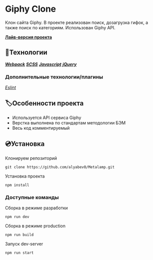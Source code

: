 # Giphy Clone
Клон сайта Giphy. В проекте реализован поиск, дозагрузка гифок, а также поиск по категориям. Использован Giphy API.

[**Лайв-версия проекта**](https://giphy-clone-theta.vercel.app/)

## 🤖Технологии

***[Webpack](https://webpack.js.org/)***
***[SCSS](https://sass-lang.com/)***
***[Javascript](https://www.javascript.com/)***
***[jQuery](https://github.com/jquery/jquery)***

### Дополнительные технологии/плагины

*[Eslint](https://eslint.org/)*

## 🏷️Особенности проекта

- Используется API сервиса Giphy
- Верстка выполнена по стандартам методологии БЭМ
- Весь код комментируемый

## 💿Установка

Клонируем репозиторий
```
git clone https://github.com/alyabev0/Metalamp.git
```
Установка проекта
```
npm install
```

### Доступные команды

Сборка в режиме разработки 
```
npm run dev
```
Сборка в режиме production
```
npm run build
```
Запуск dev-server
```
npm run start
```
